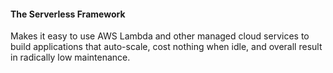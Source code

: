 #### The Serverless Framework 

Makes it easy to use AWS Lambda and other managed cloud services to build applications that auto-scale, cost nothing when idle, and overall result in radically low maintenance.